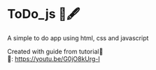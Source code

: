 # ToDo_js 📓🖋️
A simple to do app using html, css and javascript

Created with guide from tutorial👏 <br>
🔗: https://youtu.be/G0jO8kUrg-I
